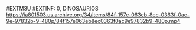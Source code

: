 #EXTM3U
#EXTINF: 0, DINOSAURIOS
https://ia801503.us.archive.org/34/items/84f-157e-063eb-8ec-0363f-0ac-9e-97832b-9-480p/84f157e063eb8ec0363f0ac9e97832b9-480p.mp4
